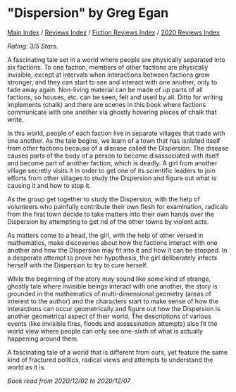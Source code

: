 # "Dispersion" by Greg Egan

[Main Index](../../../README.md) / [Reviews Index](../../README.md) / [Fiction Reviews Index](../README.md) / [2020 Reviews Index](README.md)

*Rating: 3/5 Stars.*

A fascinating tale set in a world where people are physically separated into six factions. To one faction, members of other factions are physically invisible, except at intervals when interactions between factions grow stronger, and they can start to see and interact with one another, only to fade away again. Non-living material can be made of up parts of all factions, so houses, etc. can be seen, felt and used by all. Ditto for writing implements (chalk) and there are scenes in this book where factions communicate with one another via ghostly hovering pieces of chalk that write.

In this world, people of each faction live in separate villages that trade with one another. As the tale begins, we learn of a town that has isolated itself from other factions because of a disease called the Dispersion. The disease causes parts of the body of a person to become disassociated with itself and become part of another faction, which is deadly. A girl from another village secretly visits it in order to get one of its scientific leaders to join efforts from other villages to study the Dispersion and figure out what is causing it and how to stop it.

As the group get together to study the Dispersion, with the help of volunteers who painfully contribute their own flesh for examination, radicals from the first town decide to take matters into their own hands over the Dispersion by attempting to get rid of the other towns by violent acts.

As matters come to a head, the girl, with the help of other versed in mathematics, make discoveries about how the factions interact with one another and how the Dispersion may fit into it and how it can be stopped. In a desperate attempt to prove her hypothesis, the girl deliberately infects herself with the Dispersion to try to cure herself.

While the beginning of the story may sound like some kind of strange, ghostly tale where invisible beings interact with one another, the story is grounded in the mathematics of multi-dimensional geometry (areas of interest to the author) and the characters start to make sense of how the interactions can occur geometrically and figure out how the Dispersion is another geometrical aspect of their world. The descriptions of various events (like invisible fires, floods and assassination attempts) also fit the world view where people can only see one-sixth of what is actually happening around them.

A fascinating tale of a world that is different from ours, yet feature the same kind of fractured politics, radical views and attempts to understand the world as it is.

*Book read from 2020/12/02 to 2020/12/07.*
